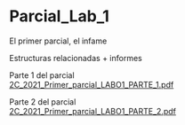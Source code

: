 # Parcial_Lab_1
El primer parcial, el infame

Estructuras relacionadas + informes<br>

Parte 1 del parcial<br>
[2C_2021_Primer_parcial_LABO1_PARTE_1.pdf](https://github.com/juanmrodri/Parcial_Lab_1/files/7403118/2C_2021_Primer_parcial_LABO1_PARTE_1.pdf)

Parte 2 del parcial<br>
[2C_2021_Primer_parcial_LABO1_PARTE_2.pdf](https://github.com/juanmrodri/Parcial_Lab_1/files/7403120/2C_2021_Primer_parcial_LABO1_PARTE_2.pdf)
